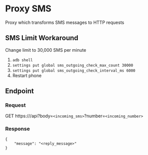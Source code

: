 # Proxy SMS
Proxy which transforms SMS messages to HTTP requests

## SMS Limit Workaround
Change limit to 30,000 SMS per minute

1. `adb shell`
2. `settings put global sms_outgoing_check_max_count 30000`
3. `settings put global sms_outgoing_check_interval_ms 6000`
4. Restart phone

## Endpoint

### Request
GET https://<endpoint>/api?body=`<incoming_sms>`?number=`<incoming_number>`

### Response
```
{
    "message": "<reply_message>"
}
```
